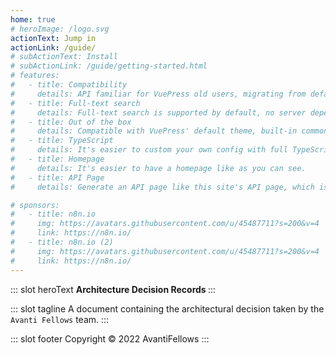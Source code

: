 ```yaml
---
home: true
# heroImage: /logo.svg
actionText: Jump in
actionLink: /guide/
# subActionText: Install
# subActionLink: /guide/getting-started.html
# features:
#   - title: Compatibility
#     details: API familiar for VuePress old users, migrating from default theme is almost no costing.
#   - title: Full-text search
#     details: Full-text search is supported by default, no server dependency, distinguishing locales.
#   - title: Out of the box
#     details: Compatible with VuePress' default theme, built-in common documentation features.
#   - title: TypeScript
#     details: It's easier to custom your own config with full TypeScript support.
#   - title: Homepage
#     details: It's easier to have a homepage like as you can see.
#   - title: API Page
#     details: Generate an API page like this site's API page, which is very useful to index APIs.

# sponsors:
#   - title: n8n.io
#     img: https://avatars.githubusercontent.com/u/45487711?s=200&v=4
#     link: https://n8n.io/
#   - title: n8n.io (2)
#     img: https://avatars.githubusercontent.com/u/45487711?s=200&v=4
#     link: https://n8n.io/
---
```


::: slot heroText
<b class="gradient"> Architecture Decision Records </b>
:::

::: slot tagline
A document containing the architectural decision taken by the `Avanti Fellows` team.
:::

::: slot footer
Copyright © 2022 AvantiFellows
:::

